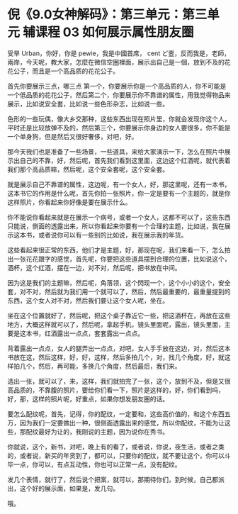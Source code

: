 # 倪《9.0女神解码》：第三单元：第三单元 辅课程 03 如何展示属性朋友圈

受旱 Urban，你好，你是 pewie，我是中國首席， cent ど壼，反而我是，老師，兩岸，今天呢，教大家，怎麼在微信空圈裡面，展示出自己是一個，放到不及的花花公子，而且是一个高品质的花花公子。

首先你要展示三点，哪三点 第一个，你要展示你是一个高品质的人，你不可能是一个低品质的花花公子，然后第二个，你要展示你不靠谱的属性，用我觉得物品来展示，比如说安全套，比如说一些色形杂志，比如说一些。

色形的一些玩偶，像大乡交那种，这些东西出现在照片里，你就会发现你这个人，平时还是比较放弹不及的，然后第三个，你要展示你身边的女人要很多，你不能是一个单身狗，但是然后又很好奢侈，对吧，好。

那今天我们也是准备了一些场景，一些道具，来给大家演示一下，怎么在照片中展示出自己的不靠，好，然后呢，首先我们看到这里面，这边这个红酒呢，就代表着我们那个高品质嘛，然后呢，这个安全套呢，这个安全套。

就是展示自己不靠谱的属性，这边呢，有一个女人，好，那这里呢，还有一本书，这本书它的作用是什么呢，首先你拍一张照片，你一定是要有一个主题的，就是你这样照片，你看起来你好像是要在展示什么。

你不能说你看起来就是在展示一个病号，或者一个女人，这都不可以了，这些东西只能说，側面的透露出来，所以你看起来你要有一个合理的主题，比如说，我在展示这本书，或者说你可以有一些别的比如说，我在展示我的年货。

这些看起来很正常的东西，他们才是主题，好，那现在呢，我们来看一下，怎么拍出一张花花跟字的感觉，首先呢，你要把这些道具摆到合理的位置，比如说这个，酒杯，这个红酒，摆在一边，对不对，然后呢，把书放在中间。

因为这是我们的主题嘛，然后呢，角落领，这个閃现一个，这个小小的这个，安全套，对不对，然后就为我们用一个就可以了，然后，然后最重要的，最重量提到的东西，这个女人对不对，然后我们要让这个女人呢，坐在。

坐在这个位置就好了，然后呢，把这个桌子靠近它一些，把这酒杯在，再放在这些地方，大概这样就可以了，然后呢，拿起手机，镜头里面呢，露出，镜头里面，主要是这本书，红酒露出一点点，套套露出一点点。

背着露出一点点，女人的腿弄出一点点，对吧，女人手手放在这边，对，然后这本书放在这，然后这样，好，好，这样，然后多拍几个，对，找几个角度，好，就这样拍几个，然后，再可能，多换几个角度，然后最后，我们来。

选出一张，就可以了，来，这样，我们就拍完了一张，这个，放到不及，但是又很高品质的，不靠腹的照片，要给你们看一下，照片是这样的，好，你们看到吗，好，那，这样的照片呢，好重点，如果你想发朋友圈的话。

要怎么配纹呢，首先，记得，你的配纹，一定要和，这些高价值的，和这个东西五万，因为我们一定要做出一种，很侧面透露出来的感觉，所以你配纹，不能为让这些，那配纹最好为让的，我刚说的主题，因为说你在秀书。

你就说，这个，新书，对吧，晚上有的看了，或者说，你说，夜生活，或者之类的，或者说，新买的年货到了，都可以，只要你的配纹，就不要让这个，你可以斗毕一点，你可以，有点互动性，你也可以正常一点，没有配纹。

发几个表情，就行了，然后说个把案，就可以，那期待你们，到时候，自己都派出，这个好的展示面，如果是，发几句。

哦。